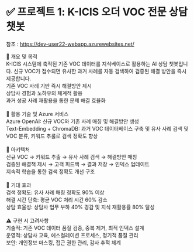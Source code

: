 # ✅ 프로젝트 1: K-ICIS 오더 VOC 전문 상담 챗봇

참조 : https://dev-user22-webapp.azurewebsites.net/

📌 개요 및 목적<br/>
K-ICIS 시스템에 축적된 기존 VOC 데이터를 지식베이스로 활용하는 AI 상담 챗봇입니다. 신규 VOC가 접수되면 유사한 과거 사례를 자동 검색하여 검증된 해결 방안을 즉시 제공합니다.<br/>
기존 VOC 사례 기반 즉시 해결방안 제시<br/>
상담사 경험과 노하우의 체계적 활용<br/>
과거 성공 사례 재활용을 통한 문제 해결 효율화<br/><br/>
🔧 활용 기술 및 Azure 서비스<br/>
Azure OpenAI: 신규 VOC와 기존 사례 매칭 및 해결방안 생성<br/>
Text-Embedding + ChromaDB: 과거 VOC 데이터베이스 구축 및 유사 사례 검색 및 VOC 분류, 키워드 추룰로 검색 정확도 향상<br/><br/>
🧩 아키텍처<br/>
신규 VOC → 키워드 추출 → 유사 사례 검색 → 해결방안 매칭<br/>
검증된 해결책 제시 → 고객 피드백 → 결과 저장 → 인덱스 업데이트<br/>
지속적 학습을 통한 검색 정확도 개선 구조<br/><br/>
🎯 기대 효과<br/>
검색 정확도: 유사 사례 매칭 정확도 90% 이상<br/>
해결 시간 단축: 평균 VOC 처리 시간 60% 감소<br/>
상담 효율성: 상담사 업무 부하 40% 경감 및 지식 재활용률 80% 달성<br/><br/>
⚠️ 구현 시 고려사항<br/>
기술적: 기존 VOC 데이터 품질 검증, 중복 제거, 최적 인덱스 설계<br/>
운영적: 상담사 교육, 에스컬레이션 프로세스, 정기적 품질 관리<br/>
보안: 개인정보 마스킹, 접근 권한 관리, 감사 추적 체계<br/>
